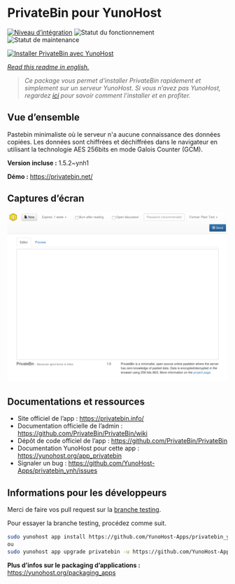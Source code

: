 <!--
N.B.: This README was automatically generated by https://github.com/YunoHost/apps/tree/master/tools/README-generator
It shall NOT be edited by hand.
-->

# PrivateBin pour YunoHost

[![Niveau d’intégration](https://dash.yunohost.org/integration/privatebin.svg)](https://dash.yunohost.org/appci/app/privatebin) ![Statut du fonctionnement](https://ci-apps.yunohost.org/ci/badges/privatebin.status.svg) ![Statut de maintenance](https://ci-apps.yunohost.org/ci/badges/privatebin.maintain.svg)

[![Installer PrivateBin avec YunoHost](https://install-app.yunohost.org/install-with-yunohost.svg)](https://install-app.yunohost.org/?app=privatebin)

*[Read this readme in english.](./README.md)*

> *Ce package vous permet d’installer PrivateBin rapidement et simplement sur un serveur YunoHost.
Si vous n’avez pas YunoHost, regardez [ici](https://yunohost.org/#/install) pour savoir comment l’installer et en profiter.*

## Vue d’ensemble

Pastebin minimaliste où le serveur n'a aucune connaissance des données copiées. Les données sont chiffrées et déchiffrées dans le navigateur en utilisant la technologie AES 256bits en mode Galois Counter (GCM).


**Version incluse :** 1.5.2~ynh1

**Démo :** https://privatebin.net/

## Captures d’écran

![Capture d’écran de PrivateBin](./doc/screenshots/bootstrap.png)

## Documentations et ressources

* Site officiel de l’app : <https://privatebin.info/>
* Documentation officielle de l’admin : <https://github.com/PrivateBin/PrivateBin/wiki>
* Dépôt de code officiel de l’app : <https://github.com/PrivateBin/PrivateBin>
* Documentation YunoHost pour cette app : <https://yunohost.org/app_privatebin>
* Signaler un bug : <https://github.com/YunoHost-Apps/privatebin_ynh/issues>

## Informations pour les développeurs

Merci de faire vos pull request sur la [branche testing](https://github.com/YunoHost-Apps/privatebin_ynh/tree/testing).

Pour essayer la branche testing, procédez comme suit.

``` bash
sudo yunohost app install https://github.com/YunoHost-Apps/privatebin_ynh/tree/testing --debug
ou
sudo yunohost app upgrade privatebin -u https://github.com/YunoHost-Apps/privatebin_ynh/tree/testing --debug
```

**Plus d’infos sur le packaging d’applications :** <https://yunohost.org/packaging_apps>
